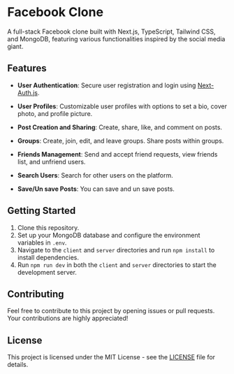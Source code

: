 # Facebook Clone

A full-stack Facebook clone built with Next.js, TypeScript, Tailwind CSS, and MongoDB, featuring various functionalities inspired by the social media giant.

## Features

- **User Authentication**: Secure user registration and login using [Next-Auth.js](https://next-auth.js.org/).

- **User Profiles**: Customizable user profiles with options to set a bio, cover photo, and profile picture.

- **Post Creation and Sharing**: Create, share, like, and comment on posts.

- **Groups**: Create, join, edit, and leave groups. Share posts within groups.

- **Friends Management**: Send and accept friend requests, view friends list, and unfriend users.

- **Search Users**: Search for other users on the platform.
- **Save/Un save Posts**: You can save and un save posts.

## Getting Started

1. Clone this repository.
2. Set up your MongoDB database and configure the environment variables in `.env`.
3. Navigate to the `client` and `server` directories and run `npm install` to install dependencies.
4. Run `npm run dev` in both the `client` and `server` directories to start the development server.

## Contributing

Feel free to contribute to this project by opening issues or pull requests. Your contributions are highly appreciated!

## License

This project is licensed under the MIT License - see the [LICENSE](LICENSE) file for details.
